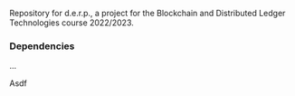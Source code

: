 Repository for d.e.r.p., a project for the Blockchain and Distributed Ledger Technologies course 2022/2023.

### Dependencies

...

Asdf
